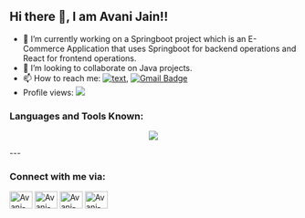 ## Hi there 👋, I am Avani Jain!!

- 🔭 I’m currently working on a Springboot project which is an E-Commerce Application that uses Springboot for backend operations and React for frontend operations. 
- 👯 I’m looking to collaborate on Java projects. 
- 📫 How to reach me: [![text](https://img.shields.io/badge/LinkedIn-0077B5?style=for-the-badge&logo=linkedin&logoColor=white)](https://www.linkedin.com/in/avani-jain-6n1/),
  [![Gmail Badge](https://img.shields.io/badge/-Gmail-c14438?style=flat-square&logo=Gmail&logoColor=white&link=mailto:arjyo77@gmail.com)](mailto:avanij611gmail.com) 
- Profile views: ![](https://komarev.com/ghpvc/?username=Avani-Jain)


### Languages and Tools Known:



<p align="center">
  <a href="https://skillicons.dev">
    <img src="https://skillicons.dev/icons?i=java,spring,python,mysql,html,css,react,git,github,hibernate,js,nodejs,figma&perline=3" />
  </a>
</p>
---


  

<h3 align="left">Connect with me via:</h3>
<span>
  
</span>
<p align="left">

<a href="https://www.linkedin.com/in/avani-jain-6n1/" target="blank"><img align="center" src="https://raw.githubusercontent.com/rahuldkjain/github-profile-readme-generator/master/src/images/icons/Social/linked-in-alt.svg" alt="Avani-Jain_linkedin" height="30" width="40" /></a>
<a href="https://leetcode.com/u/Avani6Jain/" target="blank"><img align="center" src="https://raw.githubusercontent.com/rahuldkjain/github-profile-readme-generator/master/src/images/icons/Social/leet-code.svg" alt="Avani-Jain_leetcode" height="30" width="40" /></a>
<a href="https://www.geeksforgeeks.org/user/avani3n3v/" target="blank"><img align="center" src="https://raw.githubusercontent.com/rahuldkjain/github-profile-readme-generator/master/src/images/icons/Social/geeks-for-geeks.svg" alt="Avani-Jain_gfg" height="30" width="40" /></a>
<a href="https://www.hackerrank.com/profile/AvaniJain" target="blank"><img align="center" src="https://raw.githubusercontent.com/rahuldkjain/github-profile-readme-generator/master/src/images/icons/Social/hackerrank.svg" alt="Avani-Jain_hackerrank" height="30" width="40" /></a>

</p>

